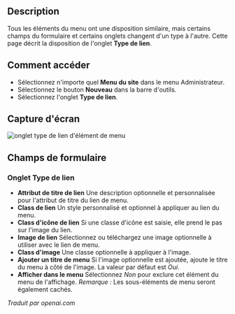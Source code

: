 <!-- Filename: Help6.x:Menu_Item_Link_Type  / Display title: Type de lien de l'élément du menu -->

## Description

Tous les éléments du menu ont une disposition similaire, mais certains champs du formulaire et certains onglets changent d'un type à l'autre. Cette page décrit la disposition de l'onglet **Type de lien**.

## Comment accéder

* Sélectionnez n'importe quel **Menu du site** dans le menu Administrateur.
* Sélectionnez le bouton **Nouveau** dans la barre d'outils.
* Sélectionnez l'onglet **Type de lien**.

## Capture d'écran

![onglet type de lien d'élément de menu](../../../fr/images/menu-items-common/menu-item-link-type.png)

## Champs de formulaire

### Onglet Type de lien

- **Attribut de titre de lien** Une description optionnelle et personnalisée pour l'attribut de titre du lien de menu.
- **Class de lien** Un style personnalisé et optionnel à appliquer au lien du menu.
- **Class d'icône de lien** Si une classe d'icône est saisie, elle prend le pas sur l'image du lien.
- **Image de lien** Sélectionnez ou téléchargez une image optionnelle à utiliser avec le lien de menu.
- **Class d'image** Une classe optionnelle à appliquer à l'image.
- **Ajouter un titre de menu** Si l'image optionnelle est ajoutée, ajoute le titre du menu à côté de l'image. La valeur par défaut est *Oui*.
- **Afficher dans le menu** Sélectionnez *Non* pour exclure cet élément du menu de l'affichage. *Remarque :* Les sous-éléments de menu seront également cachés.

*Traduit par openai.com*

